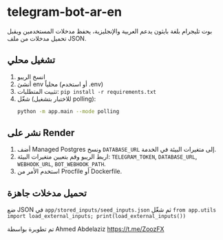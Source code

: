 # telegram-bot-ar-en
بوت تليجرام بلغة بايثون يدعم العربية والإنجليزية، يحفظ مدخلات المستخدمين ويقبل تحميل مدخلات من ملف JSON.

## تشغيل محلي
1. انسخ الريبو
2. أنشئ env محلياً (أو استخدم .env)
3. تثبيت المتطلبات: `pip install -r requirements.txt`
4. شغّل (للاختبار بتشغيل polling):
   ```bash
   python -m app.main --mode polling
   ```

## نشر على Render
1. أضف Managed Postgres ونسخ `DATABASE_URL` إلى متغيرات البيئة في الخدمة.
2. اربط الريبو وقم بتعيين متغيرات البيئة: `TELEGRAM_TOKEN`, `DATABASE_URL`, `WEBHOOK_URL`, `BOT_WEBHOOK_PATH`.
3. استخدم الأمر من Procfile أو Dockerfile.

## تحميل مدخلات جاهزة
ضع JSON في `app/stored_inputs/seed_inputs.json` ثم شغّل `from app.utils import load_external_inputs; print(load_external_inputs())`

تم تطويرة بواسطة Ahmed Abdelaziz
https://t.me/ZoozFX
